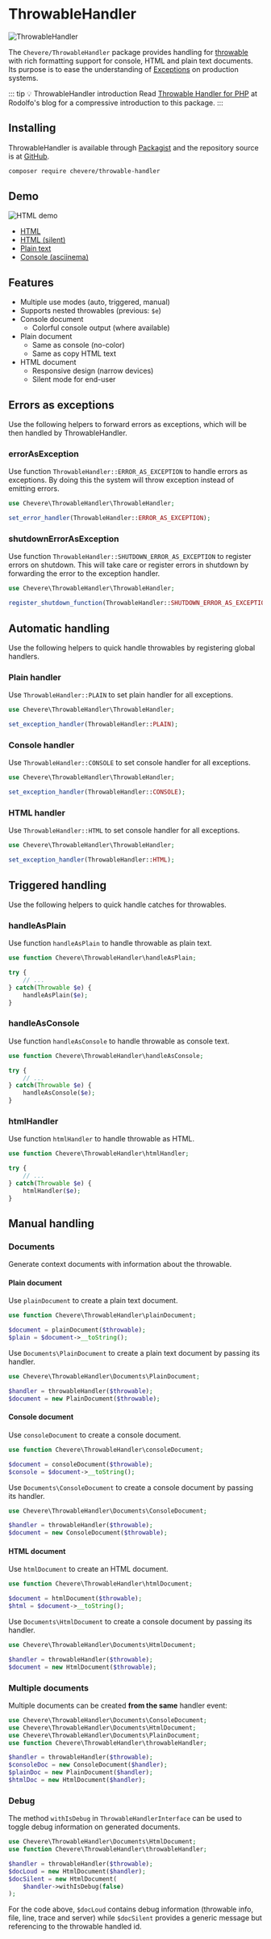 # ThrowableHandler

![ThrowableHandler](../src/packages/throwable-handler/throwable-handler-social-alt.svg)

The `Chevere/ThrowableHandler` package provides handling for [throwable](https://www.php.net/throwable) with rich formatting support for console, HTML and plain text documents. Its purpose is to ease the understanding of [Exceptions](https://www.php.net/manual/en/language.exceptions.php) on production systems.

::: tip 💡 ThrowableHandler introduction
 Read [Throwable Handler for PHP](https://rodolfoberrios.com/2022/05/03/throwable-handler/) at Rodolfo's blog for a compressive introduction to this package.
:::

## Installing

ThrowableHandler is available through [Packagist](https://packagist.org/packages/chevere/throwable-handler) and the repository source is at [GitHub](https://github.com/chevere/throwable-handler).

```sh
composer require chevere/throwable-handler
```

## Demo

![HTML demo](../src/packages/throwable-handler/demo.svg)

* [HTML](https://chevere.github.io/throwable-handler/demo/output/html.html)
* [HTML (silent)](https://chevere.github.io/throwable-handler/demo/output/html-silent.html)
* [Plain text](https://chevere.github.io/throwable-handler/demo/output/plain.txt)
* [Console (asciinema)](https://asciinema.org/a/491732)

## Features

* Multiple use modes (auto, triggered, manual)
* Supports nested throwables (previous: `$e`)
* Console document
  * Colorful console output (where available)
* Plain document
  * Same as console (no-color)
  * Same as copy HTML text
* HTML document
  * Responsive design (narrow devices)
  * Silent mode for end-user

## Errors as exceptions

Use the following helpers to forward errors as exceptions, which will be then handled by ThrowableHandler.

### errorAsException

Use function `ThrowableHandler::ERROR_AS_EXCEPTION` to handle errors as exceptions. By doing this the system will throw exception instead of emitting errors.

```php
use Chevere\ThrowableHandler\ThrowableHandler;

set_error_handler(ThrowableHandler::ERROR_AS_EXCEPTION);
```

### shutdownErrorAsException

Use function `ThrowableHandler::SHUTDOWN_ERROR_AS_EXCEPTION` to register errors on shutdown. This will take care or register errors in shutdown by forwarding the error to the exception handler.

```php
use Chevere\ThrowableHandler\ThrowableHandler;

register_shutdown_function(ThrowableHandler::SHUTDOWN_ERROR_AS_EXCEPTION);
```

## Automatic handling

Use the following helpers to quick handle throwables by registering global handlers.

### Plain handler

Use `ThrowableHandler::PLAIN` to set plain handler for all exceptions.

```php
use Chevere\ThrowableHandler\ThrowableHandler;

set_exception_handler(ThrowableHandler::PLAIN);
```

### Console handler

Use `ThrowableHandler::CONSOLE` to set console handler for all exceptions.

```php
use Chevere\ThrowableHandler\ThrowableHandler;

set_exception_handler(ThrowableHandler::CONSOLE);
```

### HTML handler

Use `ThrowableHandler::HTML` to set console handler for all exceptions.

```php
use Chevere\ThrowableHandler\ThrowableHandler;

set_exception_handler(ThrowableHandler::HTML);
```

## Triggered handling

Use the following helpers to quick handle catches for throwables.

### handleAsPlain

Use function `handleAsPlain` to handle throwable as plain text.

```php
use function Chevere\ThrowableHandler\handleAsPlain;

try {
    // ...
} catch(Throwable $e) {
    handleAsPlain($e);
}
```

### handleAsConsole

Use function `handleAsConsole` to handle throwable as console text.

```php
use function Chevere\ThrowableHandler\handleAsConsole;

try {
    // ...
} catch(Throwable $e) {
    handleAsConsole($e);
}
```

### htmlHandler

Use function `htmlHandler` to handle throwable as HTML.

```php
use function Chevere\ThrowableHandler\htmlHandler;

try {
    // ...
} catch(Throwable $e) {
    htmlHandler($e);
}
```

## Manual handling

### Documents

Generate context documents with information about the throwable.

#### Plain document

Use `plainDocument` to create a plain text document.

```php
use function Chevere\ThrowableHandler\plainDocument;

$document = plainDocument($throwable);
$plain = $document->__toString();
```

Use `Documents\PlainDocument` to create a plain text document by passing its handler.

```php
use Chevere\ThrowableHandler\Documents\PlainDocument;

$handler = throwableHandler($throwable);
$document = new PlainDocument($throwable);
```

#### Console document

Use `consoleDocument` to create a console document.

```php
use function Chevere\ThrowableHandler\consoleDocument;

$document = consoleDocument($throwable);
$console = $document->__toString();
```

Use `Documents\ConsoleDocument` to create a console document by passing its handler.

```php
use Chevere\ThrowableHandler\Documents\ConsoleDocument;

$handler = throwableHandler($throwable);
$document = new ConsoleDocument($throwable);
```

#### HTML document

Use `htmlDocument` to create an HTML document.

```php
use function Chevere\ThrowableHandler\htmlDocument;

$document = htmlDocument($throwable);
$html = $document->__toString();
```

Use `Documents\HtmlDocument` to create a console document by passing its handler.

```php
use Chevere\ThrowableHandler\Documents\HtmlDocument;

$handler = throwableHandler($throwable);
$document = new HtmlDocument($throwable);
```

### Multiple documents

Multiple documents can be created **from the same** handler event:

```php
use Chevere\ThrowableHandler\Documents\ConsoleDocument;
use Chevere\ThrowableHandler\Documents\HtmlDocument;
use Chevere\ThrowableHandler\Documents\PlainDocument;
use function Chevere\ThrowableHandler\throwableHandler;

$handler = throwableHandler($throwable);
$consoleDoc = new ConsoleDocument($handler);
$plainDoc = new PlainDocument($handler);
$htmlDoc = new HtmlDocument($handler);
```

### Debug

The method `withIsDebug` in `ThrowableHandlerInterface` can be used to toggle debug information on generated documents.

```php
use Chevere\ThrowableHandler\Documents\HtmlDocument;
use function Chevere\ThrowableHandler\throwableHandler;

$handler = throwableHandler($throwable);
$docLoud = new HtmlDocument($handler);
$docSilent = new HtmlDocument(
    $handler->withIsDebug(false)
);
```

For the code above, `$docLoud` contains debug information (throwable info, file, line, trace and server) while `$docSilent` provides a generic message but referencing to the throwable handled id.

